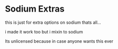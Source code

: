 # Sodium Extras

this is just for extra options on sodium thats all...

i made it work too but i mixin to sodium

Its unlicensed because in case anyone wants this ever
